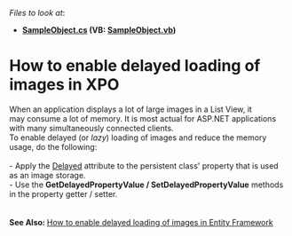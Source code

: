 <!-- default file list -->
*Files to look at*:

* **[SampleObject.cs](./CS/DelayedImagesXPO.Module/BusinessObjects/SampleObject.cs) (VB: [SampleObject.vb](./VB/DelayedImagesXPO.Module/BusinessObjects/SampleObject.vb))**
<!-- default file list end -->
# How to enable delayed loading of images in XPO


When an application displays a lot of large images in a List View, it may consume a lot of memory. It is most actual for ASP.NET applications with many simultaneously connected clients.<br />To enable delayed (or <em>lazy</em>) loading of images and reduce the memory usage, do the following:<br /><br />- Apply the <a href="https://documentation.devexpress.com/#XPO/clsDevExpressXpoDelayedAttributetopic">Delayed</a> attribute to the persistent class' property that is used as an image storage.<br />- Use the <strong>GetDelayedPropertyValue / SetDelayedPropertyValue</strong> methods in the property getter / setter.<br /><br /><br /><strong>See Also: </strong><a href="https://www.devexpress.com/Support/Center/p/T161987">How to enable delayed loading of images in Entity Framework</a> <br /><br />

<br/>


